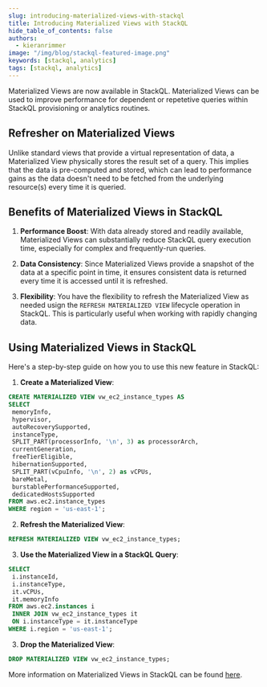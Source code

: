 ```yaml
---
slug: introducing-materialized-views-with-stackql
title: Introducing Materialized Views with StackQL
hide_table_of_contents: false
authors:  
  - kieranrimmer
image: "/img/blog/stackql-featured-image.png"
keywords: [stackql, analytics]
tags: [stackql, analytics]
---
```


Materialized Views are now available in StackQL.  Materialized Views can be used to improve performance for dependent or repetetive queries within StackQL provisioning or analytics routines.

## Refresher on Materialized Views 

Unlike standard views that provide a virtual representation of data, a Materialized View physically stores the result set of a query. This implies that the data is pre-computed and stored, which can lead to performance gains as the data doesn't need to be fetched from the underlying resource(s) every time it is queried.

## Benefits of Materialized Views in StackQL

1. **Performance Boost**: With data already stored and readily available, Materialized Views can substantially reduce StackQL query execution time, especially for complex and frequently-run queries.
 
2. **Data Consistency**: Since Materialized Views provide a snapshot of the data at a specific point in time, it ensures consistent data is returned every time it is accessed until it is refreshed.

3. **Flexibility**: You have the flexibility to refresh the Materialized View as needed usign the `REFRESH MATERIALIZED VIEW` lifecycle operation in StackQL. This is particularly useful when working with rapidly changing data.

## Using Materialized Views in StackQL

Here's a step-by-step guide on how you to use this new feature in StackQL:

1. **Create a Materialized View**: 
```sql
CREATE MATERIALIZED VIEW vw_ec2_instance_types AS 
SELECT 
 memoryInfo, 
 hypervisor, 
 autoRecoverySupported, 
 instanceType, 
 SPLIT_PART(processorInfo, '\n', 3) as processorArch, 
 currentGeneration, 
 freeTierEligible, 
 hibernationSupported,
 SPLIT_PART(vCpuInfo, '\n', 2) as vCPUs, 
 bareMetal, 
 burstablePerformanceSupported, 
 dedicatedHostsSupported 
FROM aws.ec2.instance_types 
WHERE region = 'us-east-1';
```

2. **Refresh the Materialized View**:
```sql
REFRESH MATERIALIZED VIEW vw_ec2_instance_types;
```

3. **Use the Materialized View in a StackQL Query**: 
```sql
SELECT 
 i.instanceId, 
 i.instanceType, 
 it.vCPUs, 
 it.memoryInfo 
FROM aws.ec2.instances i 
 INNER JOIN vw_ec2_instance_types it 
 ON i.instanceType = it.instanceType 
WHERE i.region = 'us-east-1';
```

3. **Drop the Materialized View**: 
```sql
DROP MATERIALIZED VIEW vw_ec2_instance_types;
```
More information on Materialized Views in StackQL can be found [here](/docs/language-spec/createview).